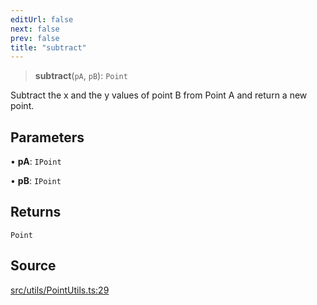 ```yaml
---
editUrl: false
next: false
prev: false
title: "subtract"
---
```


> **subtract**(`pA`, `pB`): `Point`

Subtract the x and the y values of point B from Point A and return a new point.

## Parameters

• **pA**: `IPoint`

• **pB**: `IPoint`

## Returns

`Point`

## Source

[src/utils/PointUtils.ts:29](https://github.com/relishinc/dill-pixel/blob/10f512f7f577ca5e74162827f11215b28df5ca97/src/utils/PointUtils.ts#L29)
